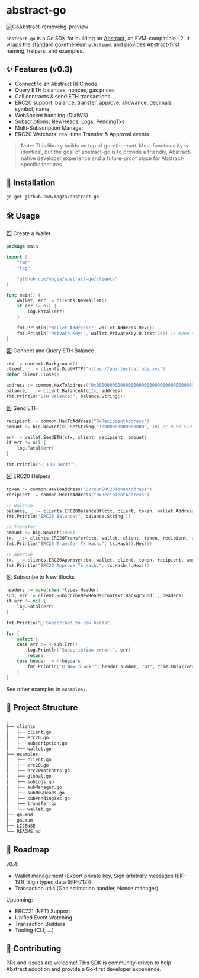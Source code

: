 # abstract-go
![GoAbstract-removebg-preview](https://github.com/user-attachments/assets/ea6dc78f-9d59-40a4-9139-c9575bc4c451)

`abstract-go` is a Go SDK for building on [Abstract](https://abs.xyz), an EVM-compatible L2.
It wraps the standard [go-ethereum](https://github.com/ethereum/go-ethereum) `ethclient`
and provides Abstract-first naming, helpers, and examples.

## ✨ Features (v0.3)

- Connect to an Abstract RPC node
- Query ETH balances, nonces, gas prices
- Call contracts & send ETH transactions
- ERC20 support: balance, transfer, approve, allowance, decimals, symbol, name
- WebSocket handling (DialWS)
- Subscriptions: NewHeads, Logs, PendingTxs
- Multi-Subscription Manager
- ERC20 Watchers: real-time Transfer & Approval events

> Note: This library builds on top of go-ethereum. Most functionality is identical, but the goal of abstract-go is to provide a friendly, Abstract-native developer experience and a future-proof place for Abstract-specific features.

## 🚀 Installation

```bash
go get github.com/mogza/abstract-go
```

## 🛠 Usage   

1️⃣ Create a Wallet
```go
package main

import (
    "fmt"
    "log"

    "github.com/mogza/abstract-go/clients"
)

func main() {
    wallet, err := clients.NewWallet()
    if err != nil {
        log.Fatal(err)
    }

    fmt.Println("Wallet Address:", wallet.Address.Hex())
    fmt.Println("Private Key:", wallet.PrivateKey.D.Text(16)) // Keep secret!
}
```

2️⃣ Connect and Query ETH Balance
```go
ctx := context.Background()
client, _ := clients.DialHTTP("https://api.testnet.abs.xyz")
defer client.Close()

address := common.HexToAddress("0x0000000000000000000000000000000000000000")
balance, _ := client.BalanceAt(ctx, address)
fmt.Println("ETH Balance:", balance.String())
```

3️⃣ Send ETH
```go
recipient := common.HexToAddress("0xRecipientAddress")
amount := big.NewInt(0).SetString("10000000000000000", 10) // 0.01 ETH

err := wallet.SendETH(ctx, client, recipient, amount)
if err != nil {
    log.Fatal(err)
}

fmt.Println("✅ ETH sent!")
```

4️⃣ ERC20 Helpers
```go
token := common.HexToAddress("0xYourERC20TokenAddress")
recipient := common.HexToAddress("0xRecipientAddress")

// Balance
balance, _ := clients.ERC20BalanceOf(ctx, client, token, wallet.Address)
fmt.Println("ERC20 Balance:", balance.String())

// Transfer
amount := big.NewInt(1000)
tx, _ := clients.ERC20Transfer(ctx, wallet, client, token, recipient, amount)
fmt.Println("ERC20 Transfer Tx Hash:", tx.Hash().Hex())

// Approve
tx, _ = clients.ERC20Approve(ctx, wallet, client, token, recipient, amount)
fmt.Println("ERC20 Approve Tx Hash:", tx.Hash().Hex())
```

5️⃣ Subscribe to New Blocks
```go
headers := make(chan *types.Header)
sub, err := client.SubscribeNewHeads(context.Background(), headers)
if err != nil {
	log.Fatal(err)
}

fmt.Println("📡 Subscribed to new heads")

for {
	select {
	case err := <-sub.Err():
		log.Println("Subscription error:", err)
		return
	case header := <-headers:
		fmt.Println("⛓ New block:", header.Number, "at", time.Unix(int64(header.Time), 0))
	}
}
```


See other examples in `examples/`.


## 📂 Project Structure
```bash
.
├── clients
│   ├── client.go
│   ├── erc20.go
│   ├── subscription.go
│   └── wallet.go
├── examples
│   ├── client.go
│   ├── erc20.go
│   ├── erc20Watchers.go
│   ├── global.go
│   ├── subLogs.go
│   ├── subManager.go
│   ├── subNewHeads.go
│   ├── subPendingTxs.go
│   ├── transfer.go
│   └── wallet.go
├── go.mod
├── go.sum
├── LICENSE
└── README.md

```

## 🔮 Roadmap    
v0.4:  
- Wallet management (Export private key, Sign arbitrary messages (EIP-191), Sign typed data (EIP-712))    
- Transaction utils (Gas estimation handler, Nonce manager)
     
Upcoming:  
- ERC721 (NFT) Support  
- Unified Event Watching  
- Transaction Builders  
- Tooling (CLI, ...)  

## 🤝 Contributing    
PRs and issues are welcome! This SDK is community-driven to help Abstract adoption and provide a Go-first developer experience.    

